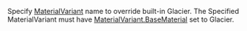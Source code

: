 Specify [MaterialVariant](https://create.roblox.com/docs/reference/engine/classes/MaterialVariant) name to override built-in
Glacier. The Specified MaterialVariant must have
[MaterialVariant.BaseMaterial](https://create.roblox.com/docs/reference/engine/classes/MaterialVariant#BaseMaterial) set to Glacier.